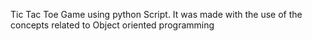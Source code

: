 Tic Tac Toe Game using python Script. It was made with the use of the concepts related to Object oriented programming
